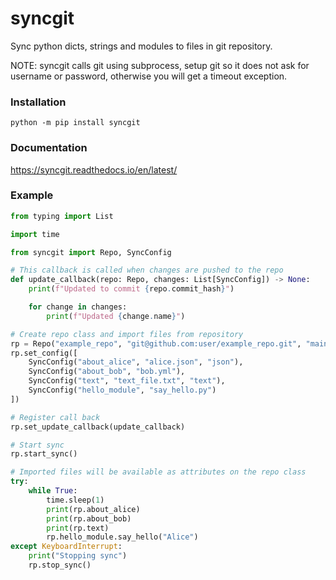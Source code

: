 # syncgit

Sync python dicts, strings and modules to files in git repository.

NOTE: syncgit calls git using subprocess, setup git so it does not ask for username or password,
otherwise you will get a timeout exception.

### Installation

```
python -m pip install syncgit
```

### Documentation

https://syncgit.readthedocs.io/en/latest/

### Example 

```python
from typing import List

import time

from syncgit import Repo, SyncConfig

# This callback is called when changes are pushed to the repo
def update_callback(repo: Repo, changes: List[SyncConfig]) -> None:
    print(f"Updated to commit {repo.commit_hash}")

    for change in changes:
        print(f"Updated {change.name}")

# Create repo class and import files from repository
rp = Repo("example_repo", "git@github.com:user/example_repo.git", "main")
rp.set_config([
    SyncConfig("about_alice", "alice.json", "json"),
    SyncConfig("about_bob", "bob.yml"),
    SyncConfig("text", "text_file.txt", "text"),
    SyncConfig("hello_module", "say_hello.py")
])

# Register call back
rp.set_update_callback(update_callback)

# Start sync
rp.start_sync()

# Imported files will be available as attributes on the repo class
try:
    while True:
        time.sleep(1)
        print(rp.about_alice)
        print(rp.about_bob)
        print(rp.text)
        rp.hello_module.say_hello("Alice")
except KeyboardInterrupt:
    print("Stopping sync")
    rp.stop_sync()

```
